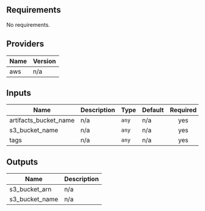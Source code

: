 <!-- BEGINNING OF PRE-COMMIT-TERRAFORM DOCS HOOK -->
## Requirements

No requirements.

## Providers

| Name | Version |
|------|---------|
| aws | n/a |

## Inputs

| Name | Description | Type | Default | Required |
|------|-------------|------|---------|:--------:|
| artifacts\_bucket\_name | n/a | `any` | n/a | yes |
| s3\_bucket\_name | n/a | `any` | n/a | yes |
| tags | n/a | `any` | n/a | yes |

## Outputs

| Name | Description |
|------|-------------|
| s3\_bucket\_arn | n/a |
| s3\_bucket\_name | n/a |

<!-- END OF PRE-COMMIT-TERRAFORM DOCS HOOK -->